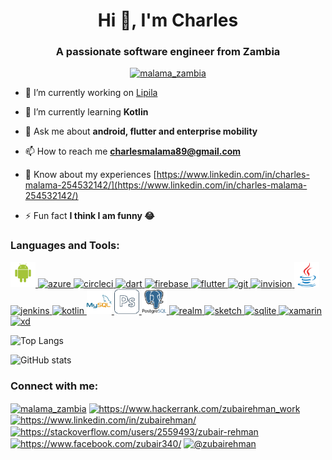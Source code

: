 <h1 align="center">Hi 👋, I'm Charles</h1>
<h3 align="center">A passionate software engineer from Zambia</h3>

<p align="center"> <a href="https://twitter.com/zubair340" target="blank"><img src="https://img.shields.io/twitter/follow/malama_zambia?logo=twitter&style=for-the-badge" alt="malama_zambia" /></a> </p>

- 🔭 I’m currently working on [Lipila](https://lipila.io/)

- 🌱 I’m currently learning **Kotlin**

<!-- - 👯 I’m looking to collaborate on [Flogs](https://github.com/zubairehman/Flogs) -->

<!-- - 📝 I regularly write articles on [https://medium.com/@zubairehman](https://medium.com/@zubairehman) -->

- 💬 Ask me about **android, flutter and enterprise mobility**

- 📫 How to reach me **charlesmalama89@gmail.com**

- 📄 Know about my experiences [https://www.linkedin.com/in/charles-malama-254532142/](https://www.linkedin.com/in/charles-malama-254532142/)

- ⚡ Fun fact **I think I am funny 😂**

<h3 align="left">Languages and Tools:</h3>
<p align="left"> <a href="https://developer.android.com" target="_blank"> <img src="https://raw.githubusercontent.com/devicons/devicon/master/icons/android/android-original-wordmark.svg" alt="android" width="40" height="40"/> </a> <a href="https://azure.microsoft.com/en-in/" target="_blank"> <img src="https://www.vectorlogo.zone/logos/microsoft_azure/microsoft_azure-icon.svg" alt="azure" width="40" height="40"/> </a> <a href="https://circleci.com" target="_blank"> <img src="https://www.vectorlogo.zone/logos/circleci/circleci-icon.svg" alt="circleci" width="40" height="40"/> </a> <a href="https://dart.dev" target="_blank"> <img src="https://www.vectorlogo.zone/logos/dartlang/dartlang-icon.svg" alt="dart" width="40" height="40"/> </a> <a href="https://firebase.google.com/" target="_blank"> <img src="https://www.vectorlogo.zone/logos/firebase/firebase-icon.svg" alt="firebase" width="40" height="40"/> </a> <a href="https://flutter.dev" target="_blank"> <img src="https://www.vectorlogo.zone/logos/flutterio/flutterio-icon.svg" alt="flutter" width="40" height="40"/> </a> <a href="https://git-scm.com/" target="_blank"> <img src="https://www.vectorlogo.zone/logos/git-scm/git-scm-icon.svg" alt="git" width="40" height="40"/> </a> <a href="https://www.invisionapp.com/" target="_blank"> <img src="https://www.vectorlogo.zone/logos/invisionapp/invisionapp-icon.svg" alt="invision" width="40" height="40"/> </a> <a href="https://www.java.com" target="_blank"> <img src="https://raw.githubusercontent.com/devicons/devicon/master/icons/java/java-original.svg" alt="java" width="40" height="40"/> </a> <a href="https://www.jenkins.io" target="_blank"> <img src="https://www.vectorlogo.zone/logos/jenkins/jenkins-icon.svg" alt="jenkins" width="40" height="40"/> </a> <a href="https://kotlinlang.org" target="_blank"> <img src="https://www.vectorlogo.zone/logos/kotlinlang/kotlinlang-icon.svg" alt="kotlin" width="40" height="40"/> </a> <a href="https://www.mysql.com/" target="_blank"> <img src="https://raw.githubusercontent.com/devicons/devicon/master/icons/mysql/mysql-original-wordmark.svg" alt="mysql" width="40" height="40"/> </a> <a href="https://www.photoshop.com/en" target="_blank"> <img src="https://raw.githubusercontent.com/devicons/devicon/master/icons/photoshop/photoshop-line.svg" alt="photoshop" width="40" height="40"/> </a> <a href="https://www.postgresql.org" target="_blank"> <img src="https://raw.githubusercontent.com/devicons/devicon/master/icons/postgresql/postgresql-original-wordmark.svg" alt="postgresql" width="40" height="40"/> </a> <a href="https://realm.io/" target="_blank"> <img src="https://raw.githubusercontent.com/bestofjs/bestofjs-webui/8665e8c267a0215f3159df28b33c365198101df5/public/logos/realm.svg" alt="realm" width="40" height="40"/> </a> <a href="https://www.sketch.com/" target="_blank"> <img src="https://www.vectorlogo.zone/logos/sketchapp/sketchapp-icon.svg" alt="sketch" width="40" height="40"/> </a> <a href="https://www.sqlite.org/" target="_blank"> <img src="https://www.vectorlogo.zone/logos/sqlite/sqlite-icon.svg" alt="sqlite" width="40" height="40"/> </a> <a href="https://dotnet.microsoft.com/apps/xamarin" target="_blank"> <img src="https://raw.githubusercontent.com/detain/svg-logos/780f25886640cef088af994181646db2f6b1a3f8/svg/xamarin.svg" alt="xamarin" width="40" height="40"/> </a> <a href="https://www.adobe.com/products/xd.html" target="_blank"> <img src="https://cdn.worldvectorlogo.com/logos/adobe-xd.svg" alt="xd" width="40" height="40"/> </a> </p>

![Top Langs](https://github-readme-stats.vercel.app/api/top-langs/?username=CodeK1ng&layout=compact)

![GitHub stats](https://github-readme-stats.vercel.app/api?username=CodeK1ng&show_icons=true)  
<!-- <p>&nbsp;<img align="center" src="https://github-readme-stats.vercel.app/api?username=zubairehman&show_icons=true&locale=en" alt="zubairehman" /></p> -->
<h3 align="left">Connect with me:</h3>
<p align="left">
<a href="https://twitter.com/malama_zambia" target="blank"><img align="center" src="https://img.icons8.com/fluent/96/000000/twitter.png" alt="malama_zambia" height="40" width="40"/></a>
<a href="https://www.hackerrank.com/https://www.hackerrank.com/zubairehman_work" target="blank"><img align="center" src="https://img.icons8.com/windows/64/000000/hackerrank.png" alt="https://www.hackerrank.com/zubairehman_work" height="40" width="40" /></a>
<a href="https://linkedin.com/in/https://www.linkedin.com/in/zubairehman/" target="blank"><img align="center" src="https://img.icons8.com/fluent/96/000000/linkedin.png" alt="https://www.linkedin.com/in/zubairehman/" height="40" width="40" /></a>
<a href="https://stackoverflow.com/users/https://stackoverflow.com/users/2559493/zubair-rehman" target="blank"><img align="center" src="https://img.icons8.com/color/96/000000/stackoverflow.png" alt="https://stackoverflow.com/users/2559493/zubair-rehman" height="40" width="40" /></a>
<a href="https://fb.com/https://www.facebook.com/zubair340/" target="blank"><img align="center" src="https://img.icons8.com/fluent/96/000000/facebook-new.png" alt="https://www.facebook.com/zubair340/" height="40" width="40" /></a>
<a href="https://medium.com/@zubairehman" target="blank"><img align="center" src="https://img.icons8.com/ios-filled/50/000000/medium-monogram--v1.png" alt="@zubairehman" height="40" width="40" /></a>
</p>
